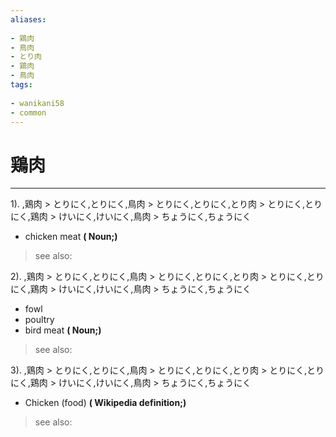 ```yaml
---
aliases:
    
- 鶏肉
- 鳥肉
- とり肉
- 鶏肉
- 鳥肉
tags:
    
- wanikani58
- common
---
```


# 鶏肉
---
1).
,鶏肉 > とりにく,とりにく,鳥肉 > とりにく,とりにく,とり肉 > とりにく,とりにく,鶏肉 > けいにく,けいにく,鳥肉 > ちょうにく,ちょうにく

- chicken meat
**( Noun;)**
> see also: 
            
2).
,鶏肉 > とりにく,とりにく,鳥肉 > とりにく,とりにく,とり肉 > とりにく,とりにく,鶏肉 > けいにく,けいにく,鳥肉 > ちょうにく,ちょうにく

- fowl
- poultry
- bird meat
**( Noun;)**
> see also: 
            
3).
,鶏肉 > とりにく,とりにく,鳥肉 > とりにく,とりにく,とり肉 > とりにく,とりにく,鶏肉 > けいにく,けいにく,鳥肉 > ちょうにく,ちょうにく

- Chicken (food)
**( Wikipedia definition;)**
> see also: 
            